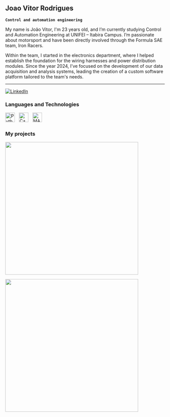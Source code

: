 ## Joao Vitor Rodrigues
**`Control and automation engineering`**

My name is João Vitor, I'm 23 years old, and I’m currently studying Control and Automation Engineering at UNIFEI – Itabira Campus. I’m passionate about motorsport and have been directly involved through the Formula SAE team, Iron Racers.

Within the team, I started in the electronics department, where I helped establish the foundation for the wiring harnesses and power distribution modules. Since the year 2024, I’ve focused on the development of our data acquisition and analysis systems, leading the creation of a custom software platform tailored to the team's needs.

---
<p align="left">
    <a href="https://www.linkedin.com/in/joao-vitor-rodrigues-10780b210/" target="_blank">
        <img 
            alt="LinkedIn" 
            title="Connect with me on LinkedIn" 
            src="https://img.shields.io/badge/LinkedIn-Connect-blue?logo=linkedin&logoColor=white&style=for-the-badge"
        />
    </a>
</p>



### Languages and Technologies

<img 
    align="left" 
    alt="Python" 
    title="Python"
    width="30px" 
    style="padding-right: 10px;" 
    src="https://cdn.jsdelivr.net/gh/devicons/devicon@latest/icons/python/python-original.svg" 
/>

<img 
    align="left" 
    alt="C++" 
    title="C++"
    width="30px" 
    style="padding-right: 10px;" 
    src="https://cdn.jsdelivr.net/gh/devicons/devicon@latest/icons/cplusplus/cplusplus-original.svg" 
/>

<img 
    align="left" 
    alt="MATLAB" 
    title="MATLAB"
    width="30px" 
    style="padding-right: 10px;" 
    src="https://cdn.jsdelivr.net/gh/devicons/devicon@latest/icons/matlab/matlab-original.svg" 
/>

<br/>
<br/>

### My projects

<p align="left">
  <a href="https://github.com/Joaomotorsportengineer/Data-Analysis-software">
    <img width="420" src="https://github-readme-stats.vercel.app/api/pin/?username=Joaomotorsportengineer&repo=Data-Analysis-software&theme=default&bg_color=F5F5F5&title_color=000000&hide_border=true&icon_color=000000&show_icons=false">
  </a>
</p>

<p align="left">
  <a href="https://github.com/Joaomotorsportengineer/MicrowaveSensor">  
    <img width="420" src="https://github-readme-stats.vercel.app/api/pin/?username=Joaomotorsportengineer&repo=MicrowaveSensor&theme=default&bg_color=F5F5F5&title_color=000000&hide_border=true&icon_color=000000&show_icons=false">
  </a>
</p>







